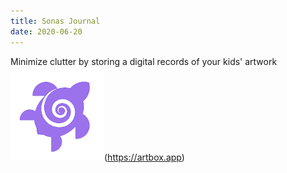 ```yaml
---
title: Sonas Journal
date: 2020-06-20
---
```

Minimize clutter by storing a digital records of your kids' artwork  
![](assets/artbox-icon.png)(https://artbox.app)
